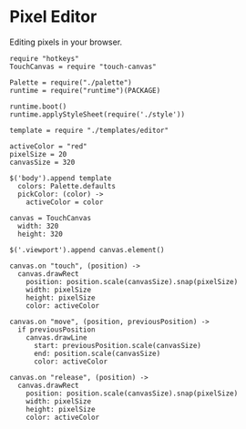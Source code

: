 Pixel Editor
============

Editing pixels in your browser.

    require "hotkeys"
    TouchCanvas = require "touch-canvas"

    Palette = require("./palette")
    runtime = require("runtime")(PACKAGE)

    runtime.boot()
    runtime.applyStyleSheet(require('./style'))

    template = require "./templates/editor"

    activeColor = "red"
    pixelSize = 20
    canvasSize = 320

    $('body').append template
      colors: Palette.defaults
      pickColor: (color) ->
        activeColor = color

    canvas = TouchCanvas
      width: 320
      height: 320

    $('.viewport').append canvas.element()

    canvas.on "touch", (position) ->
      canvas.drawRect
        position: position.scale(canvasSize).snap(pixelSize)
        width: pixelSize
        height: pixelSize
        color: activeColor

    canvas.on "move", (position, previousPosition) ->
      if previousPosition
        canvas.drawLine
          start: previousPosition.scale(canvasSize)
          end: position.scale(canvasSize)
          color: activeColor

    canvas.on "release", (position) ->
      canvas.drawRect
        position: position.scale(canvasSize).snap(pixelSize)
        width: pixelSize
        height: pixelSize
        color: activeColor
